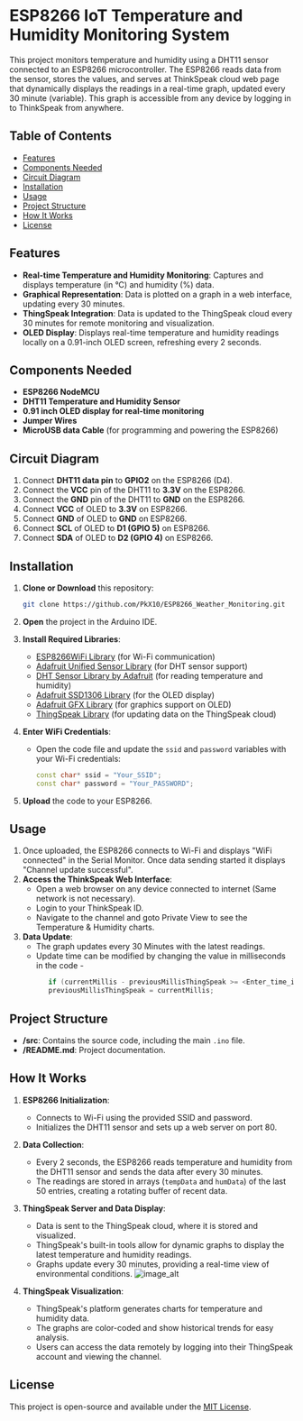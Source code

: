 # ESP8266 IoT Temperature and Humidity Monitoring System

This project monitors temperature and humidity using a DHT11 sensor connected to an ESP8266 microcontroller. The ESP8266 reads data from the sensor, stores the values, and serves at ThinkSpeak cloud web page that dynamically displays the readings in a real-time graph, updated every 30 minute (variable). This graph is accessible from any device by logging in to ThinkSpeak from anywhere.

## Table of Contents
- [Features](#features)
- [Components Needed](#components-needed)
- [Circuit Diagram](#circuit-diagram)
- [Installation](#installation)
- [Usage](#usage)
- [Project Structure](#project-structure)
- [How It Works](#how-it-works)
- [License](#license)

## Features
- **Real-time Temperature and Humidity Monitoring**: Captures and displays temperature (in °C) and humidity (%) data.
- **Graphical Representation**: Data is plotted on a graph in a web interface, updating every 30 minutes.
- **ThingSpeak Integration**: Data is updated to the ThingSpeak cloud every 30 minutes for remote monitoring and visualization.
- **OLED Display**: Displays real-time temperature and humidity readings locally on a 0.91-inch OLED screen, refreshing every 2 seconds.

## Components Needed
- **ESP8266 NodeMCU**
- **DHT11 Temperature and Humidity Sensor**
- **0.91 inch OLED display for real-time monitoring**
- **Jumper Wires**
- **MicroUSB data Cable** (for programming and powering the ESP8266)

## Circuit Diagram
1. Connect **DHT11 data pin** to **GPIO2** on the ESP8266 (D4).
2. Connect the **VCC** pin of the DHT11 to **3.3V** on the ESP8266.
3. Connect the **GND** pin of the DHT11 to **GND** on the ESP8266.
4. Connect **VCC** of OLED to **3.3V** on ESP8266.
5. Connect **GND** of OLED to **GND** on ESP8266.
6. Connect **SCL** of OLED to **D1 (GPIO 5)** on ESP8266.
7. Connect **SDA** of OLED to **D2 (GPIO 4)** on ESP8266.

## Installation
1. **Clone or Download** this repository:
    ```bash
    git clone https://github.com/PkX10/ESP8266_Weather_Monitoring.git
    ```

2. **Open** the project in the Arduino IDE.

3. **Install Required Libraries**:
   - [ESP8266WiFi Library](https://github.com/esp8266/Arduino) (for Wi-Fi communication)
   - [Adafruit Unified Sensor Library](https://github.com/adafruit/Adafruit_Sensor) (for DHT sensor support)
   - [DHT Sensor Library by Adafruit](https://github.com/adafruit/DHT-sensor-library) (for reading temperature and humidity)
   - [Adafruit SSD1306 Library](https://github.com/adafruit/Adafruit_SSD1306) (for the OLED display)
   - [Adafruit GFX Library](https://github.com/adafruit/Adafruit-GFX-Library) (for graphics support on OLED)
   - [ThingSpeak Library](https://github.com/mathworks/thingspeak-arduino) (for updating data on the ThingSpeak cloud)

5. **Enter WiFi Credentials**:
   - Open the code file and update the `ssid` and `password` variables with your Wi-Fi credentials:
     ```cpp
     const char* ssid = "Your_SSID";
     const char* password = "Your_PASSWORD";
     ```

6. **Upload** the code to your ESP8266.

## Usage
1. Once uploaded, the ESP8266 connects to Wi-Fi and displays "WiFi connected" in the Serial Monitor. Once data sending started it displays "Channel update successful".
2. **Access the ThinkSpeak Web Interface**:
   - Open a web browser on any device connected to internet (Same network is not necessary).
   - Login to your ThinkSpeak ID.
   - Navigate to the channel and goto Private View to see the Temperature & Humidity charts.
3. **Data Update**:
   - The graph updates every 30 Minutes with the latest readings.
   - Update time can be modified by changing the value in milliseconds in the code -
     ```cpp
        if (currentMillis - previousMillisThingSpeak >= <Enter_time_in_milliseconds>) {
        previousMillisThingSpeak = currentMillis;
     ```

## Project Structure
- **/src**: Contains the source code, including the main `.ino` file.
- **/README.md**: Project documentation.

## How It Works
1. **ESP8266 Initialization**:
   - Connects to Wi-Fi using the provided SSID and password.
   - Initializes the DHT11 sensor and sets up a web server on port 80.

2. **Data Collection**:
   - Every 2 seconds, the ESP8266 reads temperature and humidity from the DHT11 sensor and sends the data after every 30 minutes.
   - The readings are stored in arrays (`tempData` and `humData`) of the last 50 entries, creating a rotating buffer of recent data.

3. **ThingSpeak Server and Data Display**:
   - Data is sent to the ThingSpeak cloud, where it is stored and visualized.
   - ThingSpeak's built-in tools allow for dynamic graphs to display the latest temperature and humidity readings.
   - Graphs update every 30 minutes, providing a real-time view of environmental conditions.
![image_alt](https://github.com/PkX10/ESP8266_Weather_Monitoring/blob/695bf12dbb625be64b2dc16224410b97356cf430/IMG_20241026_131232.jpg)

4. **ThingSpeak Visualization**:
   - ThingSpeak's platform generates charts for temperature and humidity data.
   - The graphs are color-coded and show historical trends for easy analysis.
   - Users can access the data remotely by logging into their ThingSpeak account and viewing the channel.


## License
This project is open-source and available under the [MIT License](https://opensource.org/licenses/MIT).
